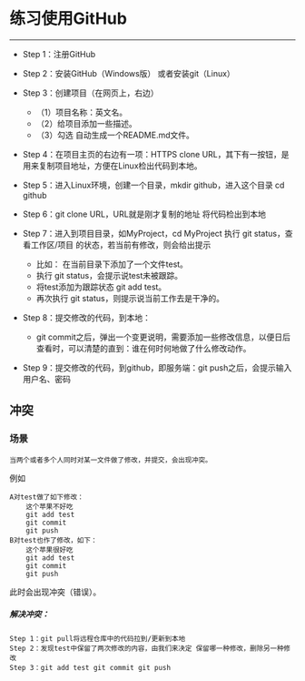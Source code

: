 # 练习使用GitHub
----------------
* Step 1：注册GitHub
* Step 2：安装GitHub（Windows版） 或者安装git（Linux）
* Step 3：创建项目（在网页上，右边） 
	- （1）项目名称：英文名。 
	- （2）给项目添加一些描述。 
	- （3）勾选 自动生成一个README.md文件。
* Step 4：在项目主页的右边有一项：HTTPS clone URL，其下有一按钮，是用来复制项目地址，方便在Linux检出代码到本地。
* Step 5：进入Linux环境，创建一个目录，mkdir github，进入这个目录 cd github
* Step 6：git clone URL，URL就是刚才复制的地址 将代码检出到本地
* Step 7：进入到项目目录，如MyProject，cd MyProject 执行 git status，查看工作区/项目 的状态，若当前有修改，则会给出提示
	- 比如： 在当前目录下添加了一个文件test。 
	- 执行 git status，会提示说test未被跟踪。 
	- 将test添加为跟踪状态 git add test。 
	- 再次执行 git status，则提示说当前工作去是干净的。

* Step 8：提交修改的代码，到本地：
	* git commit之后，弹出一个变更说明，需要添加一些修改信息，以便日后查看时，可以清楚的直到：谁在何时何地做了什么修改动作。
* Step 9：提交修改的代码，到github，即服务端：git push之后，会提示输入 用户名、密码

## 冲突

### 场景
	当两个或者多个人同时对某一文件做了修改，并提交，会出现冲突。

例如

	A对test做了如下修改：
		这个苹果不好吃 
		git add test 
		git commit 
		git push 
	B对test也作了修改，如下： 
		这个苹果很好吃 
		git add test 
		git commit 
		git push 
此时会出现冲突（错误）。 
##### 解决冲突： 
	Step 1：git pull将远程仓库中的代码拉到/更新到本地 
	Step 2：发现test中保留了两次修改的内容，由我们来决定 保留哪一种修改，删除另一种修改
	Step 3：git add test git commit git push
